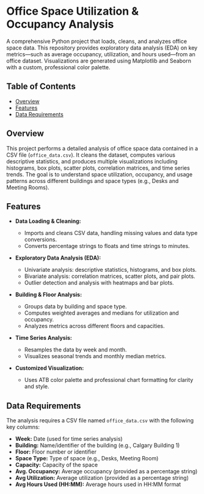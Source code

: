 # Office Space Utilization & Occupancy Analysis

A comprehensive Python project that loads, cleans, and analyzes office space data. This repository provides exploratory data analysis (EDA) on key metrics—such as average occupancy, utilization, and hours used—from an office dataset. Visualizations are generated using Matplotlib and Seaborn with a custom, professional color palette.

## Table of Contents

- [Overview](#overview)
- [Features](#features)
- [Data Requirements](#data-requirements)


## Overview

This project performs a detailed analysis of office space data contained in a CSV file (`office_data.csv`). It cleans the dataset, computes various descriptive statistics, and produces multiple visualizations including histograms, box plots, scatter plots, correlation matrices, and time series trends. The goal is to understand space utilization, occupancy, and usage patterns across different buildings and space types (e.g., Desks and Meeting Rooms).

## Features

- **Data Loading & Cleaning:**  
  - Imports and cleans CSV data, handling missing values and data type conversions.
  - Converts percentage strings to floats and time strings to minutes.

- **Exploratory Data Analysis (EDA):**  
  - Univariate analysis: descriptive statistics, histograms, and box plots.
  - Bivariate analysis: correlation matrices, scatter plots, and pair plots.
  - Outlier detection and analysis with heatmaps and bar plots.

- **Building & Floor Analysis:**  
  - Groups data by building and space type.
  - Computes weighted averages and medians for utilization and occupancy.
  - Analyzes metrics across different floors and capacities.

- **Time Series Analysis:**  
  - Resamples the data by week and month.
  - Visualizes seasonal trends and monthly median metrics.

- **Customized Visualization:**  
  - Uses  ATB color palette and professional chart formatting for clarity and style.

## Data Requirements

The analysis requires a CSV file named `office_data.csv` with the following key columns:
- **Week:** Date (used for time series analysis)
- **Building:** Name/identifier of the building (e.g., Calgary Building 1)
- **Floor:** Floor number or identifier
- **Space Type:** Type of space (e.g., Desks, Meeting Room)
- **Capacity:** Capacity of the space
- **Avg. Occupancy:** Average occupancy (provided as a percentage string)
- **Avg Utilization:** Average utilization (provided as a percentage string)
- **Avg Hours Used (HH:MM):** Average hours used in HH:MM format


